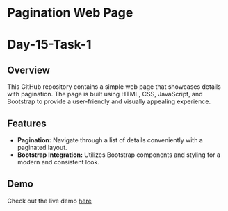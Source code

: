 # Pagination Web Page

# Day-15-Task-1

## Overview

This GitHub repository contains a simple web page that showcases details with pagination. The page is built using HTML, CSS, JavaScript, and Bootstrap to provide a user-friendly and visually appealing experience.

## Features

- **Pagination:** Navigate through a list of details conveniently with a paginated layout.
- **Bootstrap Integration:** Utilizes Bootstrap components and styling for a modern and consistent look.

## Demo

Check out the live demo [here](https://pagination-manu.netlify.app/)

